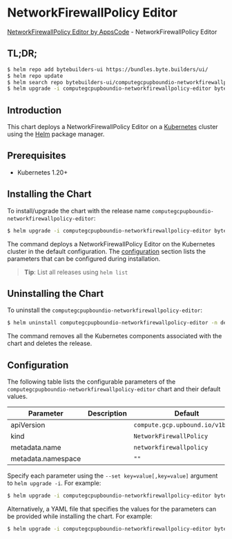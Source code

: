 # NetworkFirewallPolicy Editor

[NetworkFirewallPolicy Editor by AppsCode](https://byte.builders) - NetworkFirewallPolicy Editor

## TL;DR;

```bash
$ helm repo add bytebuilders-ui https://bundles.byte.builders/ui/
$ helm repo update
$ helm search repo bytebuilders-ui/computegcpupboundio-networkfirewallpolicy-editor --version=v0.4.18
$ helm upgrade -i computegcpupboundio-networkfirewallpolicy-editor bytebuilders-ui/computegcpupboundio-networkfirewallpolicy-editor -n default --create-namespace --version=v0.4.18
```

## Introduction

This chart deploys a NetworkFirewallPolicy Editor on a [Kubernetes](http://kubernetes.io) cluster using the [Helm](https://helm.sh) package manager.

## Prerequisites

- Kubernetes 1.20+

## Installing the Chart

To install/upgrade the chart with the release name `computegcpupboundio-networkfirewallpolicy-editor`:

```bash
$ helm upgrade -i computegcpupboundio-networkfirewallpolicy-editor bytebuilders-ui/computegcpupboundio-networkfirewallpolicy-editor -n default --create-namespace --version=v0.4.18
```

The command deploys a NetworkFirewallPolicy Editor on the Kubernetes cluster in the default configuration. The [configuration](#configuration) section lists the parameters that can be configured during installation.

> **Tip**: List all releases using `helm list`

## Uninstalling the Chart

To uninstall the `computegcpupboundio-networkfirewallpolicy-editor`:

```bash
$ helm uninstall computegcpupboundio-networkfirewallpolicy-editor -n default
```

The command removes all the Kubernetes components associated with the chart and deletes the release.

## Configuration

The following table lists the configurable parameters of the `computegcpupboundio-networkfirewallpolicy-editor` chart and their default values.

|     Parameter      | Description |                   Default                   |
|--------------------|-------------|---------------------------------------------|
| apiVersion         |             | <code>compute.gcp.upbound.io/v1beta1</code> |
| kind               |             | <code>NetworkFirewallPolicy</code>          |
| metadata.name      |             | <code>networkfirewallpolicy</code>          |
| metadata.namespace |             | <code>""</code>                             |


Specify each parameter using the `--set key=value[,key=value]` argument to `helm upgrade -i`. For example:

```bash
$ helm upgrade -i computegcpupboundio-networkfirewallpolicy-editor bytebuilders-ui/computegcpupboundio-networkfirewallpolicy-editor -n default --create-namespace --version=v0.4.18 --set apiVersion=compute.gcp.upbound.io/v1beta1
```

Alternatively, a YAML file that specifies the values for the parameters can be provided while
installing the chart. For example:

```bash
$ helm upgrade -i computegcpupboundio-networkfirewallpolicy-editor bytebuilders-ui/computegcpupboundio-networkfirewallpolicy-editor -n default --create-namespace --version=v0.4.18 --values values.yaml
```
